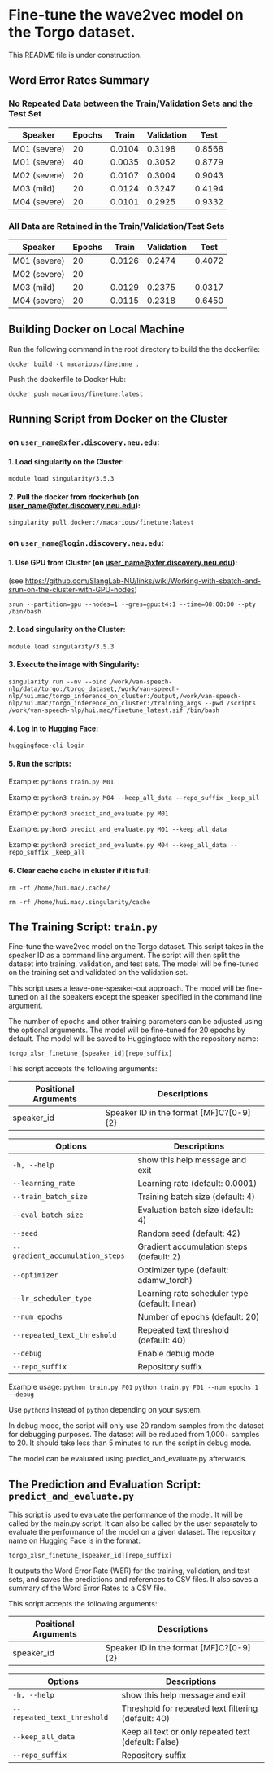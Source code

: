 # Fine-tune the wave2vec model on the Torgo dataset.
This README file is under construction.

## Word Error Rates Summary
### No Repeated Data between the Train/Validation Sets and the Test Set
| Speaker | Epochs | Train | Validation | Test |
|---------|--------|-------|------------|------|
| M01 (severe) | 20 | 0.0104 | 0.3198 | 0.8568 |
| M01 (severe) | 40 | 0.0035 | 0.3052 | 0.8779 |
| M02 (severe) | 20 | 0.0107 | 0.3004 | 0.9043 |
| M03 (mild)   | 20 | 0.0124 | 0.3247 | 0.4194 |
| M04 (severe) | 20 | 0.0101 | 0.2925 | 0.9332 |

### All Data are Retained in the Train/Validation/Test Sets
| Speaker | Epochs | Train | Validation | Test |
|---------|--------|-------|------------|------|
| M01 (severe) | 20 | 0.0126 | 0.2474 | 0.4072 |
| M02 (severe) | 20 |        |        |        |
| M03 (mild)   | 20 | 0.0129 | 0.2375 | 0.0317 |
| M04 (severe) | 20 | 0.0115 | 0.2318 | 0.6450 | 




## Building Docker on Local Machine

Run the following command in the root directory to build the the dockerfile:

`docker build -t macarious/finetune .`

Push the dockerfile to Docker Hub:

`docker push macarious/finetune:latest`

## Running Script from Docker on the Cluster

### on `user_name@xfer.discovery.neu.edu`:

#### 1. Load singularity on the Cluster:

`module load singularity/3.5.3`

#### 2. Pull the docker from dockerhub (on user_name@xfer.discovery.neu.edu):

`singularity pull docker://macarious/finetune:latest`

### on `user_name@login.discovery.neu.edu`:

#### 1. Use GPU from Cluster (on user_name@xfer.discovery.neu.edu):

(see https://github.com/SlangLab-NU/links/wiki/Working-with-sbatch-and-srun-on-the-cluster-with-GPU-nodes)

`srun --partition=gpu --nodes=1 --gres=gpu:t4:1 --time=08:00:00 --pty /bin/bash`

#### 2. Load singularity on the Cluster:

`module load singularity/3.5.3`

#### 3. Execute the image with Singularity:

```
singularity run --nv --bind /work/van-speech-nlp/data/torgo:/torgo_dataset,/work/van-speech-nlp/hui.mac/torgo_inference_on_cluster:/output,/work/van-speech-nlp/hui.mac/torgo_inference_on_cluster:/training_args --pwd /scripts /work/van-speech-nlp/hui.mac/finetune_latest.sif /bin/bash
```

#### 4. Log in to Hugging Face:

`huggingface-cli login`

#### 5. Run the scripts:

Example: `python3 train.py M01`

Example: `python3 train.py M04 --keep_all_data --repo_suffix _keep_all`

Example: `python3 predict_and_evaluate.py M01`

Example: `python3 predict_and_evaluate.py M01 --keep_all_data`

Example: `python3 predict_and_evaluate.py M04 --keep_all_data --repo_suffix _keep_all`


#### 6. Clear cache cache in cluster if it is full:

`rm -rf /home/hui.mac/.cache/`

`rm -rf /home/hui.mac/.singularity/cache`

## The Training Script: `train.py`
Fine-tune the wave2vec model on the Torgo dataset. This script takes in the
speaker ID as a command line argument. The script will then split the dataset
into training, validation, and test sets. The model will be fine-tuned on the
training set and validated on the validation set.

This script uses a leave-one-speaker-out approach. The model will be fine-tuned
on all the speakers except the speaker specified in the command line argument.

The number of epochs and other training parameters can be adjusted using the optional
arguments. The model will be fine-tuned for 20 epochs by default. The model will
be saved to Huggingface with the repository name:

`torgo_xlsr_finetune_[speaker_id][repo_suffix]`

This script accepts the following arguments:

| Positional Arguments | Descriptions |
|----------------------|--------------|
| speaker_id | Speaker ID in the format [MF]C?[0-9]{2} |

| Options | Descriptions |
|---------|--------------|
| `-h, --help` | show this help message and exit |
| `--learning_rate` | Learning rate (default: 0.0001) |
| `--train_batch_size` | Training batch size (default: 4) |
| `--eval_batch_size` | Evaluation batch size (default: 4) |
| `--seed` | Random seed (default: 42) |
| `--gradient_accumulation_steps` | Gradient accumulation steps (default: 2) |
| `--optimizer` | Optimizer type (default: adamw_torch) |
| `--lr_scheduler_type` | Learning rate scheduler type (default: linear) |
| `--num_epochs` | Number of epochs (default: 20) |
| `--repeated_text_threshold` | Repeated text threshold (default: 40) |
| `--debug` | Enable debug mode |
| `--repo_suffix` | Repository suffix |


Example usage:
`python train.py F01`
`python train.py F01 --num_epochs 1 --debug`

Use `python3` instead of `python` depending on your system.

In debug mode, the script will only use 20 random samples from the dataset for
debugging purposes. The dataset will be reduced from 1,000+ samples to 20. It
should take less than 5 minutes to run the script in debug mode.

The model can be evaluated using predict_and_evaluate.py afterwards.

## The Prediction and Evaluation Script: `predict_and_evaluate.py`
This script is used to evaluate the performance of the model. It will be called by the main.py script.
It can also be called by the user separately to evaluate the performance of the model on a given dataset.
The repository name on Hugging Face is in the format:

`torgo_xlsr_finetune_[speaker_id][repo_suffix]`

It outputs the Word Error Rate (WER) for the training, validation, and test sets, and saves the predictions
and references to CSV files. It also saves a summary of the Word Error Rates to a CSV file.

This script accepts the following arguments:

| Positional Arguments | Descriptions |
|----------------------|--------------|
| speaker_id | Speaker ID in the format [MF]C?[0-9]{2} |

| Options | Descriptions |
|---------|--------------|
| `-h, --help` | show this help message and exit |
| `--repeated_text_threshold` | Threshold for repeated text filtering (default: 40) |
| `--keep_all_data` | Keep all text or only repeated text (default: False) |
| `--repo_suffix` | Repository suffix |
